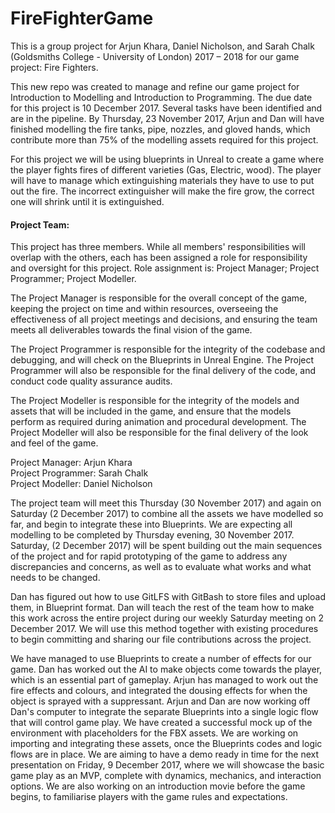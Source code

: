# FireFighterGame
This is a group project for Arjun Khara, Daniel Nicholson, and Sarah Chalk (Goldsmiths College - University of London) 2017 – 2018 for our game project: Fire Fighters.

This new repo was created to manage and refine our game project for Introduction to Modelling and Introduction to Programming. The due date for this project is 10 December 2017. Several tasks have been identified and are in the pipeline. By Thursday, 23 November 2017, Arjun and Dan will have finished modelling the fire tanks, pipe, nozzles, and gloved hands, which contribute more than 75% of the modelling assets required for this project.

For this project we will be using blueprints in Unreal to create a game where the player fights fires of different varieties (Gas, Electric, wood). The player will have to manage which extinguishing materials they have to use to put out the fire. The incorrect extinguisher will make the fire grow, the correct one will shrink until it is extinguished.

<h4>Project Team:</h4>
This project has three members. While all members' responsibilities will overlap with the others, each has been assigned a role for responsibility and oversight for this project. Role assignment is: Project Manager; Project Programmer; Project Modeller. 

The Project Manager is responsible for the overall concept of the game, keeping the project on time and within resources, overseeing the effectiveness of all project meetings and decisions, and ensuring the team meets all deliverables towards the final vision of the game.

The Project Programmer is responsible for the integrity of the codebase and debugging, and will check on the Blueprints in Unreal Engine. The Project Programmer will also be responsible for the final delivery of the code, and conduct code quality assurance audits.

The Project Modeller is responsible for the integrity of the models and assets that will be included in the game, and ensure that the models perform as required during animation and procedural development. The Project Modeller will also be responsible for the final delivery of the look and feel of the game.

Project Manager: Arjun Khara<br/>
Project Programmer: Sarah Chalk<br/>
Project Modeller: Daniel Nicholson<br/>

The project team will meet this Thursday (30 November 2017) and again on Saturday (2 December 2017) to combine all the assets we have modelled so far, and begin to integrate these into Blueprints. We are expecting all modelling to be completed by Thursday evening, 30 November 2017. Saturday, (2 December 2017) will be spent building out the main sequences of the project and for rapid prototyping of the game to address any discrepancies and concerns, as well as to evaluate what works and what needs to be changed.

Dan has figured out how to use GitLFS with GitBash to store files and upload them, in Blueprint format. Dan will teach the rest of the team how to make this work across the entire project during our weekly Saturday meeting on 2 December 2017. We will use this method together with existing procedures to begin committing and sharing our file contributions across the project.

We have managed to use Blueprints to create a number of effects for our game. Dan has worked out the AI to make objects come towards the player, which is an essential part of gameplay. Arjun has managed to work out the fire effects and colours, and integrated the dousing effects for when the object is sprayed with a suppressant. Arjun and Dan are now working off Dan's computer to integrate the separate Blueprints into a single logic flow that will control game play. We have  created a successful mock up of the environment with placeholders for the FBX assets. We are working on importing and integrating these assets, once the Blueprints codes and logic flows are in place. We are aiming to have a demo ready in time for the next presentation on Friday, 9 December 2017, where we will showcase the basic game play as an MVP, complete with dynamics, mechanics, and interaction options. We are also working on an introduction movie before the game begins, to familiarise players with the game rules and expectations.



